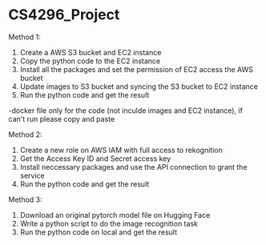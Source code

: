 # CS4296_Project
Method 1:
1.	Create a AWS S3 bucket and EC2 instance
2.	Copy the python code to the EC2 instance
3.	Install all the packages and set the permission of EC2 access the AWS bucket
4.	Update images to S3 bucket and syncing the S3 bucket to EC2 instance
5.	Run the python code and get the result

-docker file only for the code (not inculde images and EC2 instance), if can't run please copy and paste

Method 2:
1.	Create a new role on AWS IAM with full access to rekognition
2.	Get the Access Key ID and Secret access key
3.	Install neccessary packages and use the API connection to grant the service
4.	Run the python code and get the result

Method 3:
1.	Download an original pytorch model file on Hugging Face
2.	Write a python script to do the image recognition task
3.	Run the python code on local and get the result
